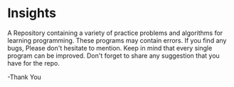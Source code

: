 # Insights
A Repository containing a variety of practice problems and algorithms for learning programming.
These programs may contain errors. If you find any bugs, Please don't hesitate to mention. Keep in mind that every single program can be improved.
Don't forget to share any suggestion that you have for the repo.

-Thank You
